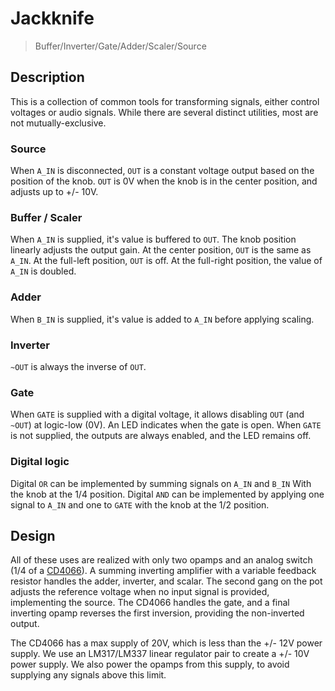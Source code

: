 # Jackknife

> Buffer/Inverter/Gate/Adder/Scaler/Source

## Description

This is a collection of common tools for transforming signals, either control voltages or audio signals. While there are several distinct utilities, most are not mutually-exclusive.

### Source

When `A_IN` is disconnected, `OUT` is a constant voltage output based on the position of the knob. `OUT` is 0V when the knob is in the center position, and adjusts up to +/- 10V.

### Buffer / Scaler

When `A_IN` is supplied, it's value is buffered to `OUT`. The knob position linearly adjusts the output gain. At the center position, `OUT` is the same as `A_IN`. At the full-left position, `OUT` is off. At the full-right position, the value of `A_IN` is doubled. 

### Adder

When `B_IN` is supplied, it's value is added to `A_IN` before applying scaling.

### Inverter

`~OUT` is always the inverse of `OUT`.

### Gate

When `GATE` is supplied with a digital voltage, it allows disabling `OUT` (and `~OUT`) at logic-low (0V). An LED indicates when the gate is open. When `GATE` is not supplied, the outputs are always enabled, and the LED remains off.

### Digital logic

Digital `OR` can be implemented by summing signals on `A_IN` and `B_IN` With the knob at the 1/4 position. Digital `AND` can be implemented by applying one signal to `A_IN` and one to `GATE` with the knob at the 1/2 position.

## Design

All of these uses are realized with only two opamps and an analog switch (1/4 of a [CD4066](../reference/datasheets/cd4066.pdf)). A summing inverting amplifier with a variable feedback resistor handles the adder, inverter, and scalar. The second gang on the pot adjusts the reference voltage when no input signal is provided, implementing the source. The CD4066 handles the gate, and a final inverting opamp reverses the first inversion, providing the non-inverted output.

The CD4066 has a max supply of 20V, which is less than the +/- 12V power supply. We use an LM317/LM337 linear regulator pair to create a +/- 10V power supply. We also power the opamps from this supply, to avoid supplying any signals above this limit.
